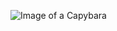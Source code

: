 ![Image of a Capybara](https://encrypted-tbn0.gstatic.com/images?q=tbn:ANd9GcQi1nkrYXY-ijQv5aCxkwooyg2roNFxj0ewJA&s)
